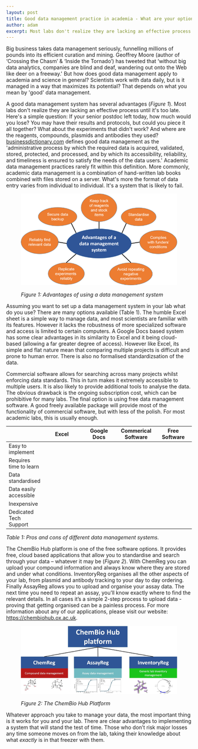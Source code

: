 ```yaml
---
layout: post
title: Good data management practice in academia - What are your options?
author: adam
excerpt: Most labs don't realize they are lacking an effective process until it's too late. Here is a simple question - if your senior postdoc left today, how much would you lose?
---
```


Big business takes data management seriously, funnelling millions of pounds into its efficient curation and mining.  Geoffrey Moore (author of ‘Crossing the Chasm’ & ‘Inside the Tornado’) has tweeted that ‘without big data analytics, companies are blind and deaf, wandering out onto the Web like deer on a freeway.' But how does good data management apply to academia and science in general? Scientists work with data daily, but is it managed in a way that maximizes its potential? That depends on what you mean by 'good' data management.

A good data management system has several advantages (<em>Figure 1</em>). Most labs don't realize they are lacking an effective process until it's too late. Here's a simple question: If your senior postdoc left today, how much would you lose? You may have their results and protocols, but could you piece it all together? What about the experiments that didn't work?  And where are the reagents, compounds, plasmids and antibodies they used? <a href="businessdictionary.com" target="_blank">businessdictionary.com</a> defines good data management as the 'administrative process by which the required data is acquired, validated, stored, protected, and processed, and by which its accessibility, reliability, and timeliness is ensured to satisfy the needs of the data users.' Academic data management practices rarely fit within this definition. More commonly, academic data management is a combination of hand-written lab books combined with files stored on a server. What's more the format of data entry varies from  individual to individual. It's a system that is likely to fail.

<figure class="white-bg">
    <img src="/assets/img/adam-data-management.png" alt="Advantages of using a data management system" class="img-responsive center-block">
<figcaption class="text-center">
    <p><em>Figure 1: Advantages of using a data management system</em></p>
</figcaption>
</figure>

Assuming you want to set up a data management system in your lab  what do you use? There are many options available (Table 1). The humble Excel sheet is a simple way to manage data, and most scientists are familiar with its features. However it lacks the robustness of more specialized software and access is limited to certain computers.  A Google Docs based system has some clear advantages in its similarity to Excel and it being cloud-based (allowing a far greater degree of access). However like Excel, its simple and flat nature mean that comparing multiple projects is difficult and prone to human error. There is also no formalised standardizsation of the data.

Commercial software allows for searching across many projects whilst enforcing data standards. This in turn makes it extremely accessible to multiple users. It is also likely to provide additional tools to analyse the data. The obvious drawback is the  ongoing subscription cost, which can be prohibitive for many labs. The  final option is using free data management software. A good freely available package will provide most of the functionality of commercial software, but with less of the polish. For most academic labs, this is usually enough.

<!-- Table here -->

<div class="table-responsive">
    <table style="width:100%">
        <thead><tr>
                    <th width="20%"></th>
                    <th width="20%">Excel</th>
                    <th width="20%">Google Docs</th>
                    <th width="20%">Commerical Software</th>
                    <th width="20%">Free Software</th>
                </tr></thead>
        <tbody><tr>
                    <td colspan="1">Easy to implement</td>
                    <td colspan="1" class="yes"><span class="glyphicon glyphicon-ok"></span></td>
                    <td colspan="1" class="yes"><span class="glyphicon glyphicon-ok"></span></td>
                    <td colspan="1" class="no"><span class="glyphicon glyphicon-remove"></span></td>
                    <td colspan="1" class="no"><span class="glyphicon glyphicon-remove"></span></td>
                </tr><tr>
                    <td>Requires time to learn</td>
                    <td class="no"><span class="glyphicon glyphicon-remove"></span></td>
                    <td class="yes"><span class="glyphicon glyphicon-ok"></span></td>
                    <td class="yes"><span class="glyphicon glyphicon-ok"></span></td>
                    <td class="yes"><span class="glyphicon glyphicon-ok"></span></td>
                </tr><tr>
                    <td>Data standardised</td>
                    <td class="no"><span class="glyphicon glyphicon-remove"></span></td>
                    <td class="no"><span class="glyphicon glyphicon-remove"></span></td>
                    <td class="yes"><span class="glyphicon glyphicon-ok"></span></td>
                    <td class="yes"><span class="glyphicon glyphicon-ok"></span></td>
                </tr><tr>
                    <td>Data easily accessible</td>
                    <td class="no"><span class="glyphicon glyphicon-remove"></span></td>
                    <td class="yes"><span class="glyphicon glyphicon-ok"></span></td>
                    <td class="yes"><span class="glyphicon glyphicon-ok"></span></td>
                    <td class="yes"><span class="glyphicon glyphicon-ok"></span></td>
                </tr><tr>
                    <td>Inexpensive</td>
                    <td class="yes"><span class="glyphicon glyphicon-ok"></span></td>
                    <td class="yes"><span class="glyphicon glyphicon-ok"></span></td>
                    <td class="no"><span class="glyphicon glyphicon-remove"></span></td>
                    <td class="yes"><span class="glyphicon glyphicon-ok"></span></td>
                </tr><tr>
                    <td>Dedicated Tech Support</td>
                    <td class="no"><span class="glyphicon glyphicon-remove"></span></td>
                    <td class="no"><span class="glyphicon glyphicon-remove"></span></td>
                    <td class="yes"><span class="glyphicon glyphicon-ok"></span></td>
                    <td class="no"><span class="glyphicon glyphicon-remove"></span></td>
                </tr>
            </tbody>
    </table>
    <p class="text-center"><em>Table 1: Pros and cons of different data management systems.</em></p>
</div>


The ChemBio Hub platform is one of the free software options. It provides free, cloud based applications that allow you to standardise and search through your data – whatever it may be (<em>Figure 2</em>). With ChemReg you can upload your compound information and always know where they are stored and under what conditions. InventoryReg organises all the other aspects of your lab, from plasmid and antibody tracking to  your day to day ordering. Finally AssayReg allows you to upload and organise your assay data. The next time you need to repeat an assay, you’ll know exactly where to find the relevant details. In all cases it’s a simple 2-step process to upload data - proving that getting organised can be a painless process. For more information about any of our applications, please visit our website: <a href="https://chembiohub.ox.ac.uk">https://chembiohub.ox.ac.uk</a>.

<figure class="white-bg">
   <img src="/assets/img/adam-cbh-platform.png" alt="The ChemBio Hub Platform" class="img-responsive center-block">
<figcaption class="text-center">
    <p><em>Figure 2: The ChemBio Hub Platform</em></p>
</figcaption>
</figure>

Whatever approach you take to manage your data, the most important thing is it works for you and your lab. There are clear advantages to implementing a system that will stand the test of time. Those who don’t risk major losses any time someone moves on from the lab, taking their knowledge about what <em>exactly</em> is in that freezer with them.